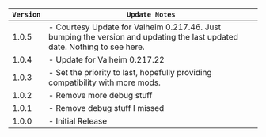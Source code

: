 | `Version` | `Update Notes`                                                                                                            |
|-----------|---------------------------------------------------------------------------------------------------------------------------|
| 1.0.5     | - Courtesy Update for Valheim 0.217.46. Just bumping the version and updating the last updated date. Nothing to see here. |
| 1.0.4     | - Update for Valheim 0.217.22                                                                                             |
| 1.0.3     | - Set the priority to last, hopefully providing compatibility with more mods.                                             |
| 1.0.2     | - Remove more debug stuff                                                                                                 |
| 1.0.1     | - Remove debug stuff I missed                                                                                             |
| 1.0.0     | - Initial Release                                                                                                         |